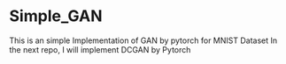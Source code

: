# Simple_GAN
This is an simple Implementation of GAN by pytorch for MNIST Dataset 
In the next repo, I will implement DCGAN by Pytorch
